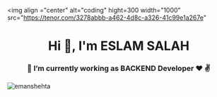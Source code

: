 <img align ="center" alt="coding" hight=300 width="1000" src="https://tenor.com/3278abbb-a462-4d8c-a326-41c99e1a267e"
<h1 align="center">Hi 👋, I'm ESLAM SALAH </h1>
<h3 align="center">🔭 I’m currently working as BACKEND Developer ❤️ ✌️</h3>

<p align="left"> <img src="https://komarev.com/ghpvc/?username=emanshehta&label=Profile%20views&color=0e75b6&style=flat" alt="emanshehta" /> </p>
